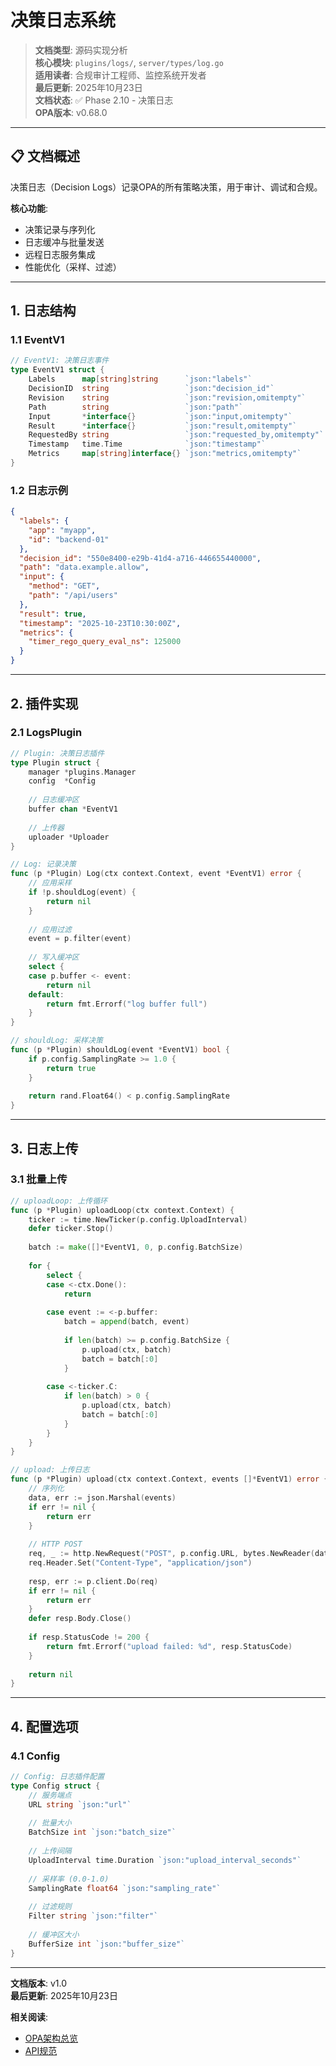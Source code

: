 # 决策日志系统

> **文档类型**: 源码实现分析  
> **核心模块**: `plugins/logs/`, `server/types/log.go`  
> **适用读者**: 合规审计工程师、监控系统开发者  
> **最后更新**: 2025年10月23日  
> **文档状态**: ✅ Phase 2.10 - 决策日志  
> **OPA版本**: v0.68.0

---

## 📋 文档概述

决策日志（Decision Logs）记录OPA的所有策略决策，用于审计、调试和合规。

**核心功能**:
- 决策记录与序列化
- 日志缓冲与批量发送
- 远程日志服务集成
- 性能优化（采样、过滤）

---

## 1. 日志结构

### 1.1 EventV1

```go
// EventV1: 决策日志事件
type EventV1 struct {
    Labels      map[string]string      `json:"labels"`
    DecisionID  string                 `json:"decision_id"`
    Revision    string                 `json:"revision,omitempty"`
    Path        string                 `json:"path"`
    Input       *interface{}           `json:"input,omitempty"`
    Result      *interface{}           `json:"result,omitempty"`
    RequestedBy string                 `json:"requested_by,omitempty"`
    Timestamp   time.Time              `json:"timestamp"`
    Metrics     map[string]interface{} `json:"metrics,omitempty"`
}
```

### 1.2 日志示例

```json
{
  "labels": {
    "app": "myapp",
    "id": "backend-01"
  },
  "decision_id": "550e8400-e29b-41d4-a716-446655440000",
  "path": "data.example.allow",
  "input": {
    "method": "GET",
    "path": "/api/users"
  },
  "result": true,
  "timestamp": "2025-10-23T10:30:00Z",
  "metrics": {
    "timer_rego_query_eval_ns": 125000
  }
}
```

---

## 2. 插件实现

### 2.1 LogsPlugin

```go
// Plugin: 决策日志插件
type Plugin struct {
    manager *plugins.Manager
    config  *Config
    
    // 日志缓冲区
    buffer chan *EventV1
    
    // 上传器
    uploader *Uploader
}

// Log: 记录决策
func (p *Plugin) Log(ctx context.Context, event *EventV1) error {
    // 应用采样
    if !p.shouldLog(event) {
        return nil
    }
    
    // 应用过滤
    event = p.filter(event)
    
    // 写入缓冲区
    select {
    case p.buffer <- event:
        return nil
    default:
        return fmt.Errorf("log buffer full")
    }
}

// shouldLog: 采样决策
func (p *Plugin) shouldLog(event *EventV1) bool {
    if p.config.SamplingRate >= 1.0 {
        return true
    }
    
    return rand.Float64() < p.config.SamplingRate
}
```

---

## 3. 日志上传

### 3.1 批量上传

```go
// uploadLoop: 上传循环
func (p *Plugin) uploadLoop(ctx context.Context) {
    ticker := time.NewTicker(p.config.UploadInterval)
    defer ticker.Stop()
    
    batch := make([]*EventV1, 0, p.config.BatchSize)
    
    for {
        select {
        case <-ctx.Done():
            return
            
        case event := <-p.buffer:
            batch = append(batch, event)
            
            if len(batch) >= p.config.BatchSize {
                p.upload(ctx, batch)
                batch = batch[:0]
            }
            
        case <-ticker.C:
            if len(batch) > 0 {
                p.upload(ctx, batch)
                batch = batch[:0]
            }
        }
    }
}

// upload: 上传日志
func (p *Plugin) upload(ctx context.Context, events []*EventV1) error {
    // 序列化
    data, err := json.Marshal(events)
    if err != nil {
        return err
    }
    
    // HTTP POST
    req, _ := http.NewRequest("POST", p.config.URL, bytes.NewReader(data))
    req.Header.Set("Content-Type", "application/json")
    
    resp, err := p.client.Do(req)
    if err != nil {
        return err
    }
    defer resp.Body.Close()
    
    if resp.StatusCode != 200 {
        return fmt.Errorf("upload failed: %d", resp.StatusCode)
    }
    
    return nil
}
```

---

## 4. 配置选项

### 4.1 Config

```go
// Config: 日志插件配置
type Config struct {
    // 服务端点
    URL string `json:"url"`
    
    // 批量大小
    BatchSize int `json:"batch_size"`
    
    // 上传间隔
    UploadInterval time.Duration `json:"upload_interval_seconds"`
    
    // 采样率 (0.0-1.0)
    SamplingRate float64 `json:"sampling_rate"`
    
    // 过滤规则
    Filter string `json:"filter"`
    
    // 缓冲区大小
    BufferSize int `json:"buffer_size"`
}
```

---

**文档版本**: v1.0  
**最后更新**: 2025年10月23日

**相关阅读**:
- [OPA架构总览](10.1-OPA架构总览与代码结构.md)
- [API规范](../01-技术规范/01.1-API规范.md)


